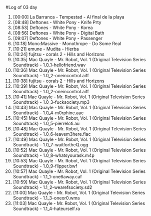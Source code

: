 #Log of 03 day

1. [00:00] La Barranca - Tempestad - Al final de la playa
1. [08:48] Deftones - White Pony - Knife Prty
1. [08:53] Deftones - White Pony - Korea
1. [08:56] Deftones - White Pony - Digital Bath
1. [09:07] Deftones - White Pony - Passenger
1. [10:18] Mono:Massive - Monothrope - Do Some Real
1. [10:21] emune - Mudita - Hierba
1. [10:24] fujitsu - corals 2 - Hills and Horizons
1. [10:35] Mac Quayle - Mr. Robot, Vol. 1 (Original Television Series Soundtrack) - 1.0_1-hellofriend.wav
1. [10:36] Mac Quayle - Mr. Robot, Vol. 1 (Original Television Series Soundtrack) - 1.0_2-oneincontrol.aiff
1. [10:38] fujitsu - corals 2 - Hills and Horizons
1. [10:39] Mac Quayle - Mr. Robot, Vol. 1 (Original Television Series Soundtrack) - 1.0_2-oneincontrol.aiff
1. [10:41] Mac Quayle - Mr. Robot, Vol. 1 (Original Television Series Soundtrack) - 1.0_3-fucksociety.mp3
1. [10:43] Mac Quayle - Mr. Robot, Vol. 1 (Original Television Series Soundtrack) - 1.0_4-m0rphine.aac
1. [10:45] Mac Quayle - Mr. Robot, Vol. 1 (Original Television Series Soundtrack) - 1.0_5-pierreloti.au
1. [10:48] Mac Quayle - Mr. Robot, Vol. 1 (Original Television Series Soundtrack) - 1.0_6-leavem3here.flac
1. [10:49] Mac Quayle - Mr. Robot, Vol. 1 (Original Television Series Soundtrack) - 1.0_7-waitfortheQ.ogg
1. [10:52] Mac Quayle - Mr. Robot, Vol. 1 (Original Television Series Soundtrack) - 1.0_8-whatsyourask.m4p
1. [10:53] Mac Quayle - Mr. Robot, Vol. 1 (Original Television Series Soundtrack) - 1.0_9-flipper.bwf
1. [10:57] Mac Quayle - Mr. Robot, Vol. 1 (Original Television Series Soundtrack) - 1.1_1-one6away.caf
1. [10:59] Mac Quayle - Mr. Robot, Vol. 1 (Original Television Series Soundtrack) - 1.1_2-wearefsociety.sd2
1. [11:00] Mac Quayle - Mr. Robot, Vol. 1 (Original Television Series Soundtrack) - 1.1_3-oneor0.wma
1. [11:03] Mac Quayle - Mr. Robot, Vol. 1 (Original Television Series Soundtrack) - 1.1_4-hateurself.ra
